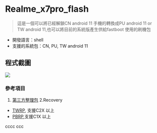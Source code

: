 # Realme_x7pro_flash
> 這是一個可以將已經解鎖CN android 11 手機的轉換成PU android 11 or TW android 11,也可以將目前的系統版產生供給fastboot 使用的刷機包
- 開發語言：shell
- 支援的系統包：CN, PU, TW android 11

## 程式截圖
![](https://i.ibb.co/F4HMGnh/demo.png)
### 參考項目
1. [第三方整理包](https://realmefirmware.com/realme-x7-pro-5g-firmware/)
2.Recovery
- [TWRP](https://github.com/zeng-github01/android_device_realme_RMX2121-twrp/releases/), 支援C2X 以上
- [PBRP](https://github.com/PitchBlackRecoveryProject/android_device_realme_RMX2121-pbrp/releases/),支援C1X 以上

cccc   ccc
